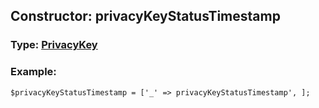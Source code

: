 ## Constructor: privacyKeyStatusTimestamp  



### Type: [PrivacyKey](../types/PrivacyKey.md)

### Example:


```
$privacyKeyStatusTimestamp = ['_' => privacyKeyStatusTimestamp', ];
```